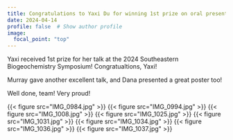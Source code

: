 ```yaml
---
title: Congratulations to Yaxi Du for winning 1st prize on oral presentation at the Southeastern Biogeochemistry Symposium! 
date: 2024-04-14
profile: false  # Show author profile
image:
  focal_point: "top"
---
```


Yaxi received 1st prize for her talk at the 2024 Southeastern Biogeochemistry Symposium! Congratualtions, Yaxi! 

Murray gave another excellent talk, and Dana presented a great poster too! 

Well done, team! Very proud!

{{< figure src="IMG_0984.jpg" >}}
{{< figure src="IMG_0994.jpg" >}}
{{< figure src="IMG_1008.jpg" >}}
{{< figure src="IMG_1025.jpg" >}}
{{< figure src="IMG_1031.jpg" >}}
{{< figure src="IMG_1034.jpg" >}}
{{< figure src="IMG_1036.jpg" >}}
{{< figure src="IMG_1037.jpg" >}}

